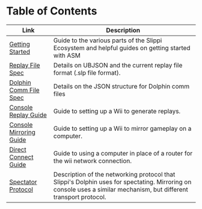 # Table of Contents

| Link | Description |
| ---- | ----------- |
| [Getting Started](./GETTING_STARTED.md) | Guide to the various parts of the Slippi Ecosystem and helpful guides on getting started with ASM |
| [Replay File Spec](./SPEC.md) | Details on UBJSON and the current replay file format (.slp file format). |
| [Dolphin Comm File Spec](./COMM_SPEC.md) | Details on the JSON structure for Dolphin comm files |
| [Console Replay Guide](https://docs.google.com/document/d/1qBMbPiMjm_tDFzh8gizTk01O70TpQpqv41lL25d3ynI/edit?usp=sharing) | Guide to setting up a Wii to generate replays. |
| [Console Mirroring Guide](https://docs.google.com/document/d/1ezavBjqVGbVO8aqSa5EHfq7ZflrTCvezRYjOf51MOWg/edit?usp=sharing) | Guide to setting up a Wii to mirror gameplay on a computer. |
| [Direct Connect Guide](https://docs.google.com/document/d/1HhcdCIEZC-FtFEiAMZjyuAuVlTY7-9NyWZWoY09yr0c/edit?usp=sharing) | Guide to using a computer in place of a router for the wii network connection. |
| [Spectator Protocol](./SPECTATOR_PROTOCOL.md)| Description of the networking protocol that Slippi's Dolphin uses for spectating. Mirroring on console uses a similar mechanism, but different transport protocol.|
